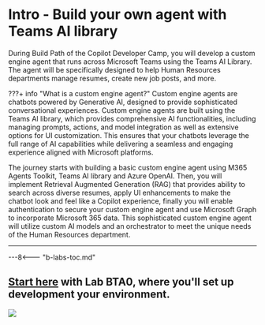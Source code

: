 
# Intro - Build your own agent with Teams AI library

During Build Path of the Copilot Developer Camp, you will develop a custom engine agent that runs across Microsoft Teams using the Teams AI Library. The agent will be specifically designed to help Human Resources departments manage resumes, create new job posts, and more.

???+ info "What is a custom engine agent?"
    Custom engine agents are chatbots powered by Generative AI, designed to provide sophisticated conversational experiences. Custom engine agents are built using the Teams AI library, which provides comprehensive AI functionalities, including managing prompts, actions, and model integration as well as extensive options for UI customization. This ensures that your chatbots leverage the full range of AI capabilities while delivering a seamless and engaging experience aligned with Microsoft platforms.

The journey starts with building a basic custom engine agent using M365 Agents Toolkit, Teams AI library and Azure OpenAI. Then, you will implement Retrieval Augmented Generation (RAG) that provides ability to search across diverse resumes, apply UI enhancements to make the chatbot look and feel like a Copilot experience, finally you will enable authentication to secure your custom engine agent and use Microsoft Graph to incorporate Microsoft 365 data. This sophisticated custom engine agent will utilize custom AI models and an orchestrator to meet the unique needs of the Human Resources department.

<hr />

---8<--- "b-labs-toc.md"
  
## <a href="./00-prerequisites">Start here</a> with Lab BTA0, where you'll set up development your environment.

<img src="https://m365-visitor-stats.azurewebsites.net/copilot-camp/custom-engine/teams-ai/index" />